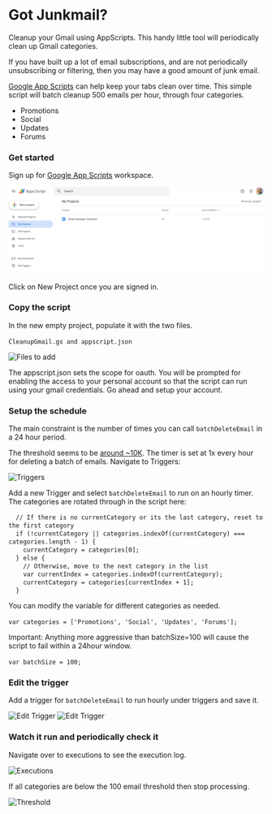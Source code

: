 # Got Junkmail?

Cleanup your Gmail using AppScripts.  This handy little tool will
periodically clean up Gmail categories.

If you have built up a lot of email subscriptions, and are not periodically
unsubscribing or filtering, then you may have a good amount of junk email.

[Google App Scripts](https://script.google.com/) can help keep your 
tabs clean over time.  This simple script will batch cleanup 500 emails per 
hour, through four categories.

- Promotions
- Social
- Updates
- Forums

### Get started

Sign up for [Google App Scripts](https://script.google.com/) workspace.

![Main console](assets/appscripts.png)

Click on New Project once you are signed in.

### Copy the script

In the new empty project, populate it with the two files.

```CleanupGmail.gs and appscript.json```

![Files to add](assets/files.png)

The appscript.json sets the scope for oauth.  You will be prompted for enabling
the access to your personal account so that the script can run using your gmail
credentials.  Go ahead and setup your account.

### Setup the schedule

The main constraint is the number of times you can call ```batchDeleteEmail``` in a 24 hour period.

The threshold seems to be [around ~10K](https://stackoverflow.com/questions/10619919/service-invoked-too-many-times-for-one-day-gmail-read).  The timer is set at 1x every hour for deleting a batch of emails.
Navigate to Triggers:

![Triggers](assets/trigger1.png)

Add a new Trigger and select ```batchDeleteEmail``` to run on an hourly timer.  The categories are rotated through in the script here:

```
  // If there is no currentCategory or its the last category, reset to the first category
  if (!currentCategory || categories.indexOf(currentCategory) === categories.length - 1) {
    currentCategory = categories[0];
  } else {
    // Otherwise, move to the next category in the list
    var currentIndex = categories.indexOf(currentCategory);
    currentCategory = categories[currentIndex + 1];
  }
```

You can modify the variable for different categories as needed.

```var categories = ['Promotions', 'Social', 'Updates', 'Forums'];```

Important: Anything more aggressive than batchSize=100 will cause the script to fail within a 24hour window.

```var batchSize = 100;```

### Edit the trigger

Add a trigger for ```batchDeleteEmail``` to run hourly under triggers and save it.

![Edit Trigger](assets/edittrigger1.png)
![Edit Trigger](assets/edittrigger2.png)

### Watch it run and periodically check it

Navigate over to executions to see the execution log.

![Executions](assets/executions.png)

If all categories are below the 100 email threshold then stop processing.

![Threshold](assets/threshold.png)
